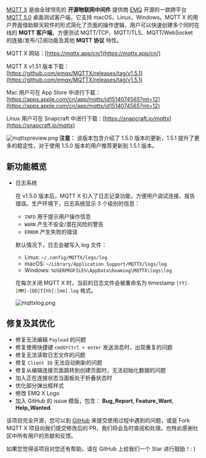 

[MQTT X](https://mqttx.app/cn/) 是由全球领先的 **开源物联网中间件** 提供商 [EMQ](https://www.emqx.cn/) 开源的一款跨平台 [MQTT 5.0](https://emqx.io/mqtt/mqtt5) 桌面测试客户端，它支持 macOS，Linux，Windows。MQTT X 的用户界面借助聊天软件的形式简化了页面的操作逻辑，用户可以快速创建多个同时在线的 **MQTT 客户端**，方便测试 MQTT/TCP、MQTT/TLS、MQTT/WebSocket  的连接/发布/订阅功能及其他 **MQTT 协议** 特性。

MQTT X 网站：[https://mqttx.app/cn/](https://mqttx.app/cn/)

MQTT X v1.51 版本下载：[https://github.com/emqx/MQTTX/releases/tag/v1.5.1](https://github.com/emqx/MQTTX/releases/tag/v1.5.1)

Mac 用户可在 App Store 中进行下载：[https://apps.apple.com/cn/app/mqttx/id1514074565?mt=12](https://apps.apple.com/cn/app/mqttx/id1514074565?mt=12)

Linux 用户可在 Snapcraft 中进行下载：[https://snapcraft.io/mqttx](https://snapcraft.io/mqttx)

![mqttxpreview.png](https://static.emqx.net/images/fbd24ad549dd807461a4f77eb4b1d871.png)
**注意：** 该版本包含介绍了 1.5.0 版本的更新，1.5.1 提升了更多的稳定性，对于使用 1.5.0 版本的用户推荐更新到 1.5.1 版本。

## 新功能概览

- 日志系统

  在 v1.5.0 版本后，MQTT X 引入了日志记录功能，方便用户调试连接、报告错误。生产环境下，日志系统显示 3 个级别的信息：

  - `INFO` 用于提示用户操作信息
  - `WARN` 产生不安全/潜在风险的警告
  - `ERROR` 产生失败的错误

  默认情况下，日志会被写入 log 文件：

  - Linux: `~/.config/MQTTX/logs/log`
  - macOS: `~/Library/Application Support/MQTTX/logs/log`
  - Windows: `%USERPROFILE%\AppData\Roaming\MQTTX\logs\log`

  在每次关闭 MQTT X 时，当前的日志文件会被重命名为 timestamp `[YY]-[MM]-[DD]T[hh]:[mm].log` 格式。

  ![mqttxlog.png](https://static.emqx.net/images/6a1acc82b2a554aa2b360b28750676ec.png)

## 修复及其优化

- 修复无法编辑 `Payload` 的问题
- 修复使用快捷键 `cmdOrCtrl + enter` 发送消息时，出现重复的问题
- 修复无法读取日志文件的问题
- 修复 `Client ID` 无法自动刷新的问题
- 修复从编辑连接页面跳转到创建页面时，无法初始化数据的问题
- 加入正在连接状态当面板处于折叠状态时
- 优化部分弹出框样式
- 修改 EMQ X Logo
- 加入 GitHub 的 issue 模版，包含： **Bug_Report**, **Feature_Want**, **Help_Wanted**

该项目完全开源，您可以到 [GitHub](https://github.com/emqx/MQTTX/issues?q=is%3Aissue+is%3Aopen+sort%3Aupdated-desc) 来提交使用过程中遇到的问题，或是 Fork MQTT X 项目向我们提交修改后的 PR，我们将会及时查阅和处理。也特此感谢社区中所有用户的贡献和反馈。

如果您觉得该项目对您还有帮助，请在 GitHub 上给我们一个 Star 进行鼓励！: )